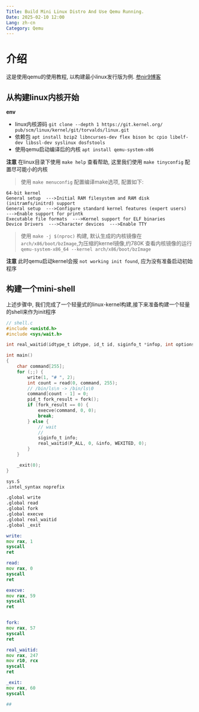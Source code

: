 ```yaml
---
Title: Build Mini Linux Distro And Use Qemu Running.
Date: 2025-02-10 12:00
Lang: zh-cn
Category: Qemu
---
```


# 介绍
这是使用qemu的使用教程, 以构建最小linux发行版为例.
[参nir9博客](https://github.com/nir9/welcome/tree/master)

## 从构建linux内核开始

**env**
- linux内核源码 `git clone --depth 1 https://git.kernel.org/
pub/scm/linux/kernel/git/torvalds/linux.git`
- 依赖包 `apt install bzip2 libncurses-dev flex bison bc cpio libelf-dev libssl-dev syslinux dosfstools`
- 使用qemu启动编译后的内核 `apt install qemu-system-x86`

**注意** 在linux目录下使用 `make help` 查看帮助, 这里我们使用 `make tinyconfig` 配置尽可能小的内核

> 使用 `make menuconfig` 配置编译make选项, 配置如下:
```
64-bit kernel
General setup  --->Initial RAM filesystem and RAM disk (initramfs/initrd) support 
General setup  --->Configure standard kernel features (expert users)  --->Enable support for printk 
Executable file formats  --->Kernel support for ELF binaries 
Device Drivers  --->Character devices  --->Enable TTY
```
> 使用 `make -j $(nproc)` 构建, 默认生成的内核镜像在 `arch/x86/boot/bzImage`,为压缩的kernel镜像,约780K
> 查看内核镜像的运行 `qemu-system-x86_64 --kernel arch/x86/boot/bzImage`

**注意** 此时qemu启动kernel会报 `not working init found`, 应为没有准备启动初始程序

## 构建一个mini-shell
上述步骤中, 我们完成了一个轻量式的linux-kernel构建,接下来准备构建一个轻量的shell来作为init程序
```c
// shell.c
#include <unistd.h>
#include <sys/wait.h>

int real_waitid(idtype_t idtype, id_t id, siginfo_t *infop, int options, void*);

int main()
{
	char command[255];
	for (;;) {
		write(1, "# ", 2);
		int count = read(0, command, 255);
		// /bin/ls\n -> /bin/ls\0
		command[count - 1] = 0;
		pid_t fork_result = fork();
		if (fork_result == 0) {
			execve(command, 0, 0);
			break;
		} else {
			// wait
			// 
			siginfo_t info;
			real_waitid(P_ALL, 0, &info, WEXITED, 0);
		}
	}

	_exit(0);
}
```

```asm
sys.S
.intel_syntax noprefix

.global write
.global read
.global fork
.global execve
.global real_waitid
.global _exit

write:
mov rax, 1
syscall
ret

read:
mov rax, 0
syscall
ret

execve:
mov rax, 59
syscall
ret


fork:
mov rax, 57
syscall
ret

real_waitid:
mov rax, 247
mov r10, rcx
syscall
ret

_exit:
mov rax, 60
syscall
```


```python
## 
```
